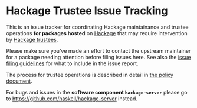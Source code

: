 # Hackage Trustee Issue Tracking

This is an issue tracker for coordinating Hackage maintainance and trustee operations **for packages hosted** on [Hackage](https://hackage.haskell.org) that may require intervention by [Hackage trustees](https://hackage.haskell.org/packages/trustees/).

Please make sure you've made an effort to contact the upstream maintainer for a package needing attention before filing issues here. See also the [issue filing guidelines](CONTRIBUTING.md) for what to include in the issue report.

The process for trustee operations is described in detail in [the policy document](https://github.com/haskell-infra/hackage-trustees/blob/master/policy.md).

For bugs and issues in the **software component `hackage-server`** please go to https://github.com/haskell/hackage-server instead.
